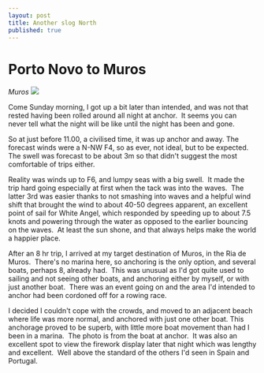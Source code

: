 ```yaml
---
layout: post
title: Another slog North
published: true
---
```


# Porto Novo to Muros

*Muros ![]({{site.baseurl}}/assets/muros03-sml_scale.jpg)*

Come Sunday morning, I got up a bit later than intended, and was not that rested having been rolled around all night at anchor.  It seems you can never tell what the night will be like until the night has been and gone.

So at just before 11.00, a civilised time, it was up anchor and away. The forecast winds were a N-NW F4, so as ever, not ideal, but to be expected.  The swell was forecast to be about 3m so that didn't suggest the most comfortable of trips either.

Reality was winds up to F6, and lumpy seas with a big swell.  It made the trip hard going especially at first when the tack was into the waves.  The latter 3rd was easier thanks to not smashing into waves and a helpful wind shift that brought the wind to about 40-50 degrees apparent, an excellent point of sail for White Angel, which responded by speeding up to about 7.5 knots and powering through the water as opposed to the earlier bouncing on the waves.  At least the sun shone, and that always helps make the world a happier place.

After an 8 hr trip, I arrived at my target destination of Muros, in the Ria de Muros.  There's no marina here, so anchoring is the only option, and several boats, perhaps 8, already had.  This was unusual as I'd got quite used to sailing and not seeing other boats, and anchoring either by myself, or with just another boat.  There was an event going on and the area I'd intended to anchor had been cordoned off for a rowing race.

I decided I couldn't cope with the crowds, and moved to an adjacent beach where life was more normal, and anchored with just one other boat. This anchorage proved to be superb, with little more boat movement than had I been in a marina.  The photo is from the boat at anchor.  It was also an excellent spot to view the firework display later that night which was lengthy and excellent.  Well above the standard of the others I'd seen in Spain and Portugal.
